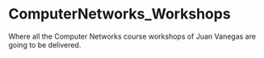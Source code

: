 # ComputerNetworks_Workshops
Where all the Computer Networks course workshops of Juan Vanegas are going to be delivered.
